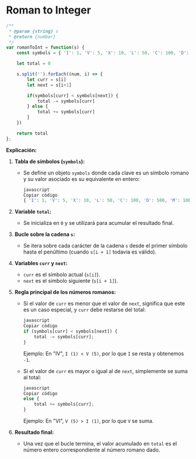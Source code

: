 # Roman to Integer

``` JAVASCRIPT
/**
 * @param {string} s
 * @return {number}
 */
var romanToInt = function(s) {
    const symbols = { 'I': 1, 'V': 5, 'X': 10, 'L': 50, 'C': 100, 'D': 500, 'M': 1000 }

    let total = 0

    s.split('').forEach((num, i) => {
        let curr = s[i]
        let next = s[i+1]

        if(symbols[curr] < symbols[next]) {
            total -= symbols[curr]
        } else {
            total += symbols[curr]
        }
    })

    return total
};
```

**Explicación:**

1. **Tabla de símbolos (`symbols`):**
    - Se define un objeto `symbols` donde cada clave es un símbolo romano y su valor asociado es su equivalente en entero:
        
        ```jsx
        javascript
        Copiar código
        { 'I': 1, 'V': 5, 'X': 10, 'L': 50, 'C': 100, 'D': 500, 'M': 1000 }
        
        ```
        
2. **Variable `total`:**
    - Se inicializa en `0` y se utilizará para acumular el resultado final.
3. **Bucle sobre la cadena `s`:**
    - Se itera sobre cada carácter de la cadena `s` desde el primer símbolo hasta el penúltimo (cuando `s[i + 1]` todavía es válido).
4. **Variables `curr` y `next`:**
    - `curr` es el símbolo actual (`s[i]`).
    - `next` es el símbolo siguiente (`s[i + 1]`).
5. **Regla principal de los números romanos:**
    - Si el valor de `curr` es menor que el valor de `next`, significa que este es un caso especial, y `curr` debe restarse del total:
        
        ```jsx
        javascript
        Copiar código
        if (symbols[curr] < symbols[next]) {
            total -= symbols[curr];
        }
        
        ```
        
        Ejemplo: En "IV", `I (1) < V (5)`, por lo que `I` se resta y obtenemos `-1`.
        
    - Si el valor de `curr` es mayor o igual al de `next`, simplemente se suma al total:
        
        ```jsx
        javascript
        Copiar código
        else {
            total += symbols[curr];
        }
        
        ```
        
        Ejemplo: En "VI", `V (5) > I (1)`, por lo que `V` se suma.
        
6. **Resultado final:**
    - Una vez que el bucle termina, el valor acumulado en `total` es el número entero correspondiente al número romano dado.